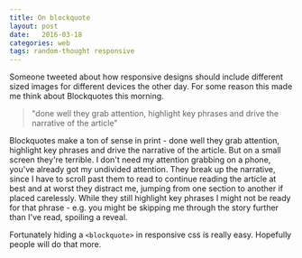 ```yaml
---
title: On blockquote
layout: post
date:   2016-03-18 
categories: web
tags: random-thought responsive
---
```

Someone tweeted about how responsive designs should include different sized images for different devices the other day. For some reason this made me think about Blockquotes this morning. 

> "done well they grab attention, highlight key phrases and drive the narrative of the article"

Blockquotes make a ton of sense in print - done well they grab attention, highlight key phrases and drive the narrative of the article. But on a small screen they're terrible. I don't need my attention grabbing on a phone, you've already got my undivided attention. They break up the narrative, since I have to scroll past them to read to continue reading the article at best and at worst they distract me, jumping from one section to another if placed carelessly. While they still highlight key phrases I might not be ready for that phrase - e.g. you might be skipping me through the story further than I've read, spoiling a reveal. 

Fortunately hiding a `<blockquote>` in responsive css is really easy. Hopefully people will do that more.
